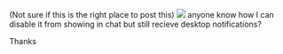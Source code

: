 (Not sure if this is the right place to post this) ![](https://imgur.com/a/05sHFml) anyone know how I can disable it from showing in chat but still recieve desktop notifications?

Thanks